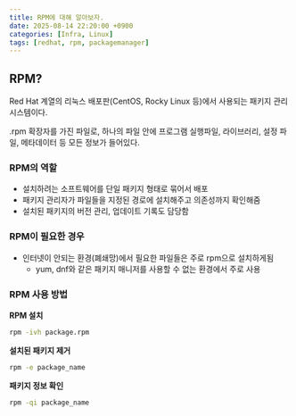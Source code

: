 ```yaml
---
title: RPM에 대해 알아보자.
date: 2025-08-14 22:20:00 +0900
categories: [Infra, Linux]
tags: [redhat, rpm, packagemanager]
---
```


## **RPM?**
Red Hat 계열의 리눅스 배포판(CentOS, Rocky Linux 등)에서 사용되는 패키지 관리 시스템이다.

.rpm 확장자를 가진 파일로, 하나의 파일 안에 프로그램 실행파일, 라이브러리, 설정 파일, 메타데이터 등 모든 정보가 들어있다.

### **RPM의 역할**
- 설치하려는 소프트웨어를 단일 패키지 형태로 묶어서 배포
- 패키지 관리자가 파일들을 지정된 경로에 설치해주고 의존성까지 확인해줌
- 설치된 패키지의 버전 관리, 업데이트 기록도 담당함

### **RPM이 필요한 경우**
- 인터넷이 안되는 환경(폐쇄망)에서 필요한 파일들은 주로 rpm으로 설치하게됨
  - yum, dnf와 같은 패키지 매니저를 사용할 수 없는 환경에서 주로 사용

### **RPM 사용 방법**

**RPM 설치**
```bash
rpm -ivh package.rpm
```

**설치된 패키지 제거**
```bash
rpm -e package_name
```

**패키지 정보 확인**
```bash
rpm -qi package_name
```